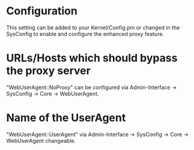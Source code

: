 # Configuration

This setting can be added to your Kernel/Config.pm or changed in the SysConfig to enable and configure the enhanced proxy feature.

# URLs/Hosts which should bypass the proxy server

"WebUserAgent::NoProxy" can be configured via Admin-Interface -> SysConfig -> Core -> WebUserAgent.

# Name of the UserAgent

"WebUserAgent::UserAgent" via  Admin-Interface -> SysConfig -> Core -> WebUserAgent changeable.
